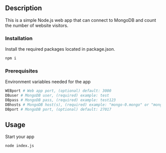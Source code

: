<!-- Description -->
## Description

This is a simple Node.js web app that can connect to MongoDB and count the number of website visitors.

### Installation

Install the required packages located in package.json.
  ```sh
  npm i
  ```

### Prerequisites

Environment variables needed for the app

   ```sh
   WEBport # Web app port, (optional) default: 3000
   DBuser # MongoDB user, (required) example: test
   DBpass # MongoDB pass, (required) example: test123
   DBhosts # MongoDB host(s), (required) example: "mongo-0.mongo" or "mongo-0.mongo,mongo-1.mongo"
   DBport # MongoDB port, (optional) default: 27017
   ```

<!-- USAGE EXAMPLES -->
## Usage

Start your app
  ```sh
  node index.js
  ```
